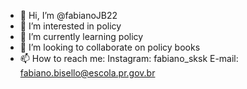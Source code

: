 - 👋 Hi, I’m @fabianoJB22
- 👀 I’m interested in policy
- 🌱 I’m currently learning policy
- 💞️ I’m looking to collaborate on policy books
- 📫 How to reach me:
  Instagram: fabiano_sksk
  E-mail: fabiano.bisello@escola.pr.gov.br

<!---
fabianoJB22/fabianoJB22 is a ✨ special ✨ repository because its `README.md` (this file) appears on your GitHub profile.
You can click the Preview link to take a look at your changes.
--->
